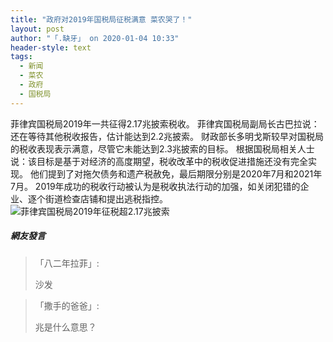 ```yaml
---
title: "政府对2019年国税局征税满意 菜农哭了！"
layout: post
author: "「.缺牙」 on 2020-01-04 10:33"
header-style: text
tags:
  - 新闻
  - 菜农
  - 政府
  - 国税局
---
```


菲律宾国税局2019年一共征得2.17兆披索税收。
菲律宾国税局副局长古巴拉说：还在等待其他税收报告，估计能达到2.2兆披索。
财政部长多明戈斯较早对国税局的税收表现表示满意，尽管它未能达到2.3兆披索的目标。
根据国税局相关人士说：该目标是基于对经济的高度期望，税收改革中的税收促进措施还没有完全实现。
他们提到了对拖欠债务和遗产税赦免，最后期限分别是2020年7月和2021年7月。
2019年成功的税收行动被认为是税收执法行动的加强，如关闭犯错的企业、逐个街道检查店铺和提出逃税指控。
<img src="http://images.feileyuan.com/images/ueditor/202001041033000002.png" title="菲律宾国税局2019年征税超2.17兆披索" alt="菲律宾国税局2019年征税超2.17兆披索">

##### 網友發言 
> 「八二年拉菲」:
> <p>沙发</p>

> 「撒手的爸爸」:
> <p>兆是什么意思？</p>



